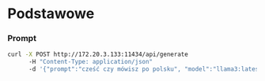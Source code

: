 # Podstawowe
### Prompt
```bash
curl -X POST http://172.20.3.133:11434/api/generate
      -H "Content-Type: application/json"      
      -d '{"prompt":"cześć czy mówisz po polsku", "model":"llama3:latest"}'
```